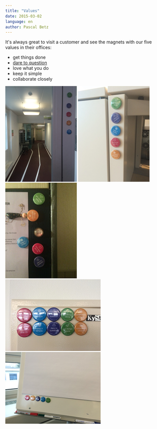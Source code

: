 ```yaml
---
title: "Values"
date: 2015-03-02
language: en
author: Pascal Betz
---
```


It's always great to visit a customer and see the magnets with our five values in their offices:

- get things done
- [dare to question](http://blog.simplificator.com/2015/02/12/dare-to-question/)
- love what you do
- keep it simple
- collaborate closely

![](images/img_1549.jpg)
![](images/img_1550.jpg)
![](images/img_1580.jpg)
![](images/img_1581.jpg)
![](images/img_1582.jpg)
